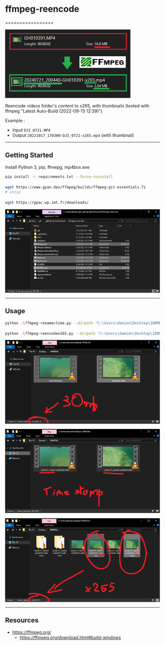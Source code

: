 # ffmpeg-reencode
=================

![alt text](./docs/readme-thumb.png)

Reencode videos folder's content to x265, with thumbnails
(tested with ffmpeg "Latest Auto-Build (2022-09-13 12:39)")

Example : 
- Input `DJI_0721.MP4`
- Output `20221017_170300-DJI_0721-x265.mp4` (with thumbnail)

---

## Getting Started

Install Python 3, pip, ffmepg, mp4box.exe

```bash
pip install -r requirements.txt --force-reinstall

wget https://www.gyan.dev/ffmpeg/builds/ffmpeg-git-essentials.7z
# unzip

wget https://gpac.wp.imt.fr/downloads/

```

![alt text](./docs/readme-install-1.png)

---

## Usage

```bash
python .\ffmpeg-renamectime.py --dirpath "C:\Users\damien\Desktop\100MEDIA"

python .\ffmpeg-reencodex265.py --dirpath "C:\Users\damien\Desktop\100MEDIA"
```

![alt text](./docs/readme-usage-1.png)

![alt text](./docs/readme-usage-2.png)

![alt text](./docs/readme-usage-3.png)

---

## Resources

- https://ffmpeg.org/
  - https://ffmpeg.org/download.html#build-windows
